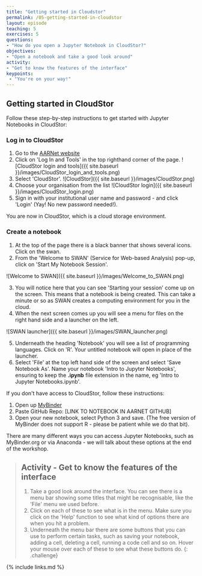 ```yaml
---
title: "Getting started in Cloudstor"
permalink: /05-getting-started-in-cloudstor
layout: episode
teaching: 5
exercises: 5
questions:
- "How do you open a Jupyter Notebook in CloudStor?"
objectives:
- "Open a notebook and take a good look around"
activity:
- "Get to know the features of the interface"
keypoints:
 - "You're on your way!"
---
```

## Getting started in CloudStor

Follow these step-by-step instructions to get started with Jupyter Notebooks in CloudStor:

### Log in to CloudStor

1. Go to the [AARNet website](https://www.aarnet.edu.au/)
2. Click on 'Log In and Tools' in the top righthand corner of the page.
![CloudStor login and tools]({{ site.baseurl }}/images/CloudStor_login_and_tools.png)
3. Select 'CloudStor'.
![CloudStor]({{ site.baseurl }}/images/CloudStor.png)
4. Choose your organisation from the list
![CloudStor login]({{ site.baseurl }}/images/CloudStor_login.png)
5. Sign in with your institutional user name and password - and click 'Login'
(Yay! No new password needed!).

You are now in CloudStor, which is a cloud storage environment.

### Create a notebook

1. At the top of the page there is a black banner that shows several icons.
Click on the swan.
2. From the 'Welcome to SWAN' (Service for Web-based Analysis) pop-up, click on
'Start My Notebook Session'.

![Welcome to SWAN]({{ site.baseurl }}/images/Welcome_to_SWAN.png)

3. You will notice here that you can see 'Starting your session' come up on the screen.
This means that a notebook is being created. This can take a minute or so as SWAN creates a
 computing environment for you in the cloud.
4. When the next screen comes up you will see a menu for files on the right hand side
 and a launcher on the left.

![SWAN launcher]({{ site.baseurl }}/images/SWAN_launcher.png)

5. Underneath the heading 'Notebook' you will see a list of programming languages. Click on 'R'.
 Your untitled notebook will open in place of the launcher.
6. Select 'File' at the top left hand side of the screen and select 'Save Notebook As'.
Name your notebook 'Intro to Jupyter Notebooks', ensuring to keep the **.ipynb** file extension
 in the name, eg 'Intro to Jupyter Notebooks.ipynb'.

If you don't have access to CloudStor, follow these instructions:

1. Open up [MyBinder](https://mybinder.org/)
2. Paste GitHub Repo: [LINK TO NOTEBOOK IN AARNET GITHUB]
3. Open your new notebook, select Python 3 and save.
(The free version of MyBinder does not support R - please be patient while we do that bit).

There are many different ways you can access Jupyter Notebooks, such as MyBinder.org or via
 Anaconda - we will talk about these options at the end of the workshop.

> ## Activity - Get to know the features of the interface
>
> 1. Take a good look around the interface. You can see there is a menu bar showing some titles
 that might be recognisable, like the 'File' menu we used before.
> 2. Click on each of these to see what is in the menu. Make sure you click on the 'Help' function
 to see what kind of options there are when you hit a problem.
> 3. Underneath the menu bar there are some buttons that you can use to perform certain tasks, such
 as saving your notebook, adding a cell, deleting a cell, running a code cell and so on. Hover your
  mouse over each of these to see what these buttons do.
{: .challenge}

{% include links.md %}
